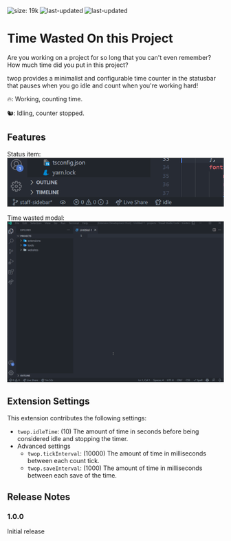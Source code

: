 ![size: 19k](https://img.shields.io/badge/size-19k-blue?style=flat-square&logo=data:image/svg+xml;base64,PHN2ZyB4bWxucz0iaHR0cDovL3d3dy53My5vcmcvMjAwMC9zdmciIHhtbG5zOnhsaW5rPSJodHRwOi8vd3d3LnczLm9yZy8xOTk5L3hsaW5rIiBhcmlhLWhpZGRlbj0idHJ1ZSIgcm9sZT0iaW1nIgogICAgY2xhc3M9Imljb25pZnkgaWNvbmlmeS0tbWRpIiB3aWR0aD0iMzIiIGhlaWdodD0iMzIiIHByZXNlcnZlQXNwZWN0UmF0aW89InhNaWRZTWlkIG1lZXQiIHZpZXdCb3g9IjAgMCAyNCAyNCI+CiAgICA8cGF0aCBkPSJNNSAyMGgxNHYtMkg1bTE0LTloLTRWM0g5djZINWw3IDdsNy03eiIgZmlsbD0id2hpdGUiPjwvcGF0aD4KPC9zdmc+)
![last-updated](https://img.shields.io/visual-studio-marketplace/v/rafaelmartinez.twop?style=flat-square)
![last-updated](https://img.shields.io/visual-studio-marketplace/last-updated/rafaelmartinez.twop?style=flat-square)

# Time Wasted On this Project

Are you working on a project for so long that you can't even remember?
How much time did you put in this project?

twop provides a minimalist and configurable time counter in the statusbar that pauses when you go idle and count when you're working hard!

🔥: Working, counting time.

🐿️: Idling,  counter stopped.

## Features

Status item:
![status item](images/status-item.gif)

Time wasted modal:
![status item](images/popup.gif)


## Extension Settings

This extension contributes the following settings:

* `twop.idleTime`: (10) The amount of time in seconds before being considered idle and stopping the timer.
* Advanced settings
    * `twop.tickInterval`: (10000) The amount of time in milliseconds between each count tick.
    * `twop.saveInterval`: (1000) The amount of time in milliseconds between each save of the time.

## Release Notes

### 1.0.0

Initial release

